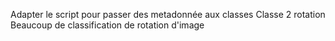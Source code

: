 Adapter le script pour passer des metadonnée aux classes
Classe 2 rotation
Beaucoup de classification de rotation d'image

